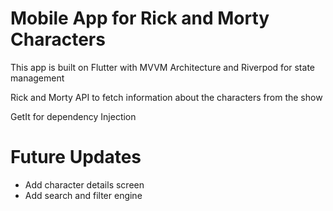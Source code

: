 # Mobile App for Rick and Morty Characters

This app is built on Flutter with MVVM Architecture and Riverpod for state management

Rick and Morty API to fetch information about the characters from the show

GetIt for dependency Injection

# Future Updates

- Add character details screen
- Add search and filter engine
